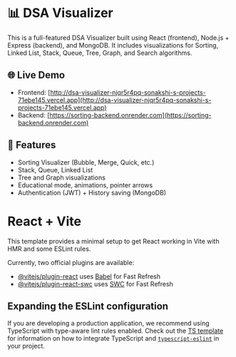 # 📊 DSA Visualizer

This is a full-featured DSA Visualizer built using React (frontend), Node.js + Express (backend), and MongoDB. It includes visualizations for Sorting, Linked List, Stack, Queue, Tree, Graph, and Search algorithms.

## 🌐 Live Demo

- Frontend: [http://dsa-visualizer-njqr5r4pq-sonakshi-s-projects-71ebe145.vercel.app](http://dsa-visualizer-njqr5r4pq-sonakshi-s-projects-71ebe145.vercel.app)
- Backend: [https://sorting-backend.onrender.com](https://sorting-backend.onrender.com)

## 🚀 Features

- Sorting Visualizer (Bubble, Merge, Quick, etc.)
- Stack, Queue, Linked List
- Tree and Graph visualizations
- Educational mode, animations, pointer arrows
- Authentication (JWT) + History saving (MongoDB)

# React + Vite

This template provides a minimal setup to get React working in Vite with HMR and some ESLint rules.

Currently, two official plugins are available:

- [@vitejs/plugin-react](https://github.com/vitejs/vite-plugin-react/blob/main/packages/plugin-react) uses [Babel](https://babeljs.io/) for Fast Refresh
- [@vitejs/plugin-react-swc](https://github.com/vitejs/vite-plugin-react/blob/main/packages/plugin-react-swc) uses [SWC](https://swc.rs/) for Fast Refresh

## Expanding the ESLint configuration

If you are developing a production application, we recommend using TypeScript with type-aware lint rules enabled. Check out the [TS template](https://github.com/vitejs/vite/tree/main/packages/create-vite/template-react-ts) for information on how to integrate TypeScript and [`typescript-eslint`](https://typescript-eslint.io) in your project.
